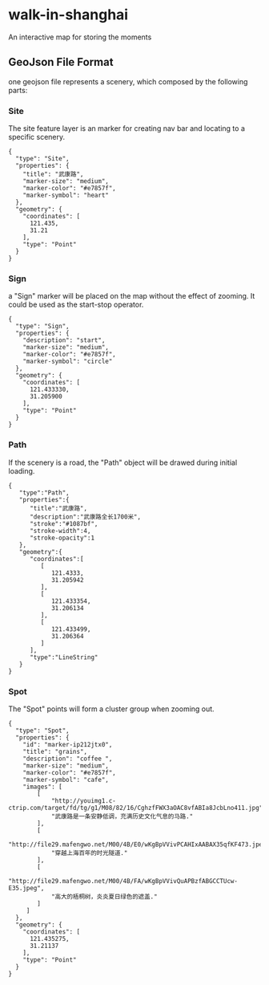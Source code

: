 # walk-in-shanghai
An interactive map for storing the moments

## GeoJson File Format

one geojson file represents a scenery, which composed by the following parts:

### Site

The site feature layer is an marker for creating nav bar and locating to a specific scenery.

    {
      "type": "Site",
      "properties": {
        "title": "武康路",
        "marker-size": "medium",
        "marker-color": "#e7857f",
        "marker-symbol": "heart"
      },
      "geometry": {
        "coordinates": [
          121.435,
          31.21
        ],
        "type": "Point"
      }
    }

### Sign

a "Sign" marker will be placed on the map without the effect of zooming. It could be used as the start-stop operator.

    {
      "type": "Sign",
      "properties": {
        "description": "start",
        "marker-size": "medium",
        "marker-color": "#e7857f",
        "marker-symbol": "circle"
      },
      "geometry": {
        "coordinates": [
          121.433330,
          31.205900
        ],
        "type": "Point"
      }
    }

### Path

If the scenery is a road, the "Path" object will be drawed during initial loading.

    {
       "type":"Path",
       "properties":{
          "title":"武康路",
          "description":"武康路全长1700米",
          "stroke":"#1087bf",
          "stroke-width":4,
          "stroke-opacity":1
       },
       "geometry":{
          "coordinates":[
             [
                121.4333,
                31.205942
             ],
             [
                121.433354,
                31.206134
             ],
             [
                121.433499,
                31.206364
             ]
          ],
          "type":"LineString"
       }
    }

### Spot

The "Spot" points will form a cluster group when zooming out.


    {
      "type": "Spot",
      "properties": {
        "id": "marker-ip212jtx0",
        "title": "grains",
        "description": "coffee ",
        "marker-size": "medium",
        "marker-color": "#e7857f",
        "marker-symbol": "cafe",
        "images": [
            [
                "http://youimg1.c-ctrip.com/target/fd/tg/g1/M08/82/16/CghzfFWX3aOAC8vfABIa8JcbLno411.jpg",
                "武康路是一条安静低调，充满历史文化气息的马路."
            ],
            [
                "http://file29.mafengwo.net/M00/4B/E0/wKgBpVVivPCAHIxAABAX35qfKF473.jpeg",
                "穿越上海百年的时光隧道."
            ],
            [
                "http://file29.mafengwo.net/M00/4B/FA/wKgBpVVivQuAPBzfABGCCTUcw-E35.jpeg",
                "高大的梧桐树，炎炎夏日绿色的遮盖."
            ]
         ]
      },
      "geometry": {
        "coordinates": [
          121.435275,
          31.21137
        ],
        "type": "Point"
      }
    }

